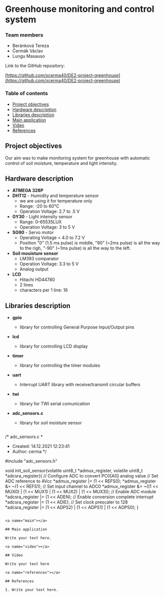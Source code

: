 # Greenhouse monitoring and control system

### Team members

* Beránková Tereza
* Čermák Václav
* Lungu Masauso


Link to the GitHub repository:

[https://github.com/xcerma40/DE2-project-greenhouse](https://github.com/xcerma40/DE2-project-greenhouse)

### Table of contents

* [Project objectives](#objectives)
* [Hardware description](#hardware)
* [Libraries description](#libs)
* [Main application](#main)
* [Video](#video)
* [References](#references)

<a name="objectives"></a>

## Project objectives

Our aim was to make monitoring system for greenhouse with automatic control of soil moisture, temperature and light intensity. 

<a name="hardware"></a>

## Hardware description
* **ATMEGA 328P**
* **DHT12** - Humidity and temperature sensor
  * we are using it for temperature only
  * Range: -20 to 60°C
  * Operation Voltage: 2.7 to .5 V
* **GY30** - Light intensity sensor 
  * Range: 0–65535LUX
  * Operation Voltage: 3 to 5 V
* **SG90** - Servo motor
  * Operating Voltage = 4.0 to 7.2 V
  * Position "0" (1.5 ms pulse) is middle, "90" (~2ms pulse) is all the way to the righ, "-90" (~1ms pulse) is all the way to the left.
* **Soil mouisture sensor**
  * LM393 comparator
  * Operation Voltage: 3.3 to 5 V
  * Analog output
* **LCD**
  * Hitachi HD44780
  * 2 lines
  * characters per 1 line: 16
  
<a name="libs"></a>

## Libraries description
* **gpio**
  * library for controlling General Purpose Input/Output pins
* **lcd**
  * library for controlling LCD display 
* **timer**
  * library for controlling the timer modules
* **uart**
  * Interrupt UART library with receive/transmit circular buffers
* **twi**
  * library for TWI serial comunication
  
* **adc_sensors.c**
  * library for soil moisture sensor
  ```c
  
 /* adc_sensors.c
 *
 * Created: 14.12.2021 12:23:41
 *  Author: cerma
 */ 

#include "adc_sensors.h"

void init_soil_sensor(volatile uint8_t *admux_register, volatile uint8_t *adcsra_register){
	// Configure ADC to convert PC0[A0] analog value
	// Set ADC reference to AVcc
	*admux_register |= (1 << REFS0);
	*admux_register &= ~(1 << REFS1);
	// Set input channel to ADC0
	*admux_register &= ~((1 << MUX0) | (1 << MUX1) | (1 << MUX2) | (1 << MUX3));
	// Enable ADC module
	*adcsra_register |= (1 << ADEN);
	// Enable conversion complete interrupt
	*adcsra_register |= (1 << ADIE);
	// Set clock prescaler to 128
	*adcsra_register |= (1 << ADPS2) | (1 << ADPS1) | (1 << ADPS0);
}

```

<a name="main"></a>

## Main application

Write your text here.

<a name="video"></a>

## Video

Write your text here

<a name="references"></a>

## References

1. Write your text here.
